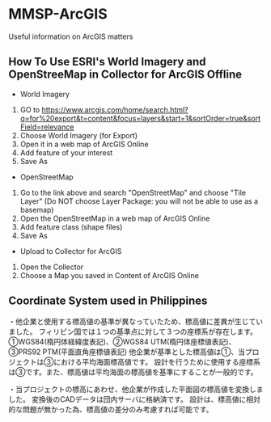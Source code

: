# MMSP-ArcGIS
Useful information on ArcGIS matters

## How To Use ESRI's World Imagery and OpenStreeMap in Collector for ArcGIS Offline

* World Imagery
1. GO to https://www.arcgis.com/home/search.html?q=for%20export&t=content&focus=layers&start=1&sortOrder=true&sortField=relevance
2. Choose World Imagery (for Export)
3. Open it in a web map of ArcGIS Online
4. Add feature of your interest
5. Save As

* OpenStreetMap
1. Go to the link above and search "OpenStreetMap" and choose "Tile Layer" (Do NOT choose Layer Package: you will not be able to use as a basemap)
2. Open the OpenStreetMap in a web map of ArcGIS Online
3. Add feature class (shape files)
4. Save As

* Upload to Collector for ArcGIS
1. Open the Collector
2. Choose a Map you saved in Content of ArcGIS Online

## Coordinate System used in Philippines
・他企業と使用する標高値の基準が異なっていたため、標高値に差異が生じていました。
  フィリピン国では１つの基準点に対して３つの座標系が存在します。
    ①WGS84(楕円体経緯度表記)、②WGS84 UTM(楕円体座標値表記)、③PRS92 PTM(平面直角座標値表記)
  他企業が基準とした標高値は①、当プロジェクトは③における平均海面標高値です。
  設計を行うために使用する座標系は③です。また、標高値は平均海面の標高値を基準にすることが一般的です。

・当プロジェクトの標高にあわせ、他企業が作成した平面図の標高値を変換しました。
  変換後のCADデータは団内サーバに格納済です。
  設計は、標高値に相対的な問題が無かった為、標高値の差分のみ考慮すれば可能です。
